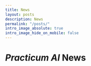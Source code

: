 ```yaml
---
title: News
layout: posts
description: News
permalink: "/posts/"
intro_image_absolute: true
intro_image_hide_on_mobile: false
---
```


# *Practicum AI* News


